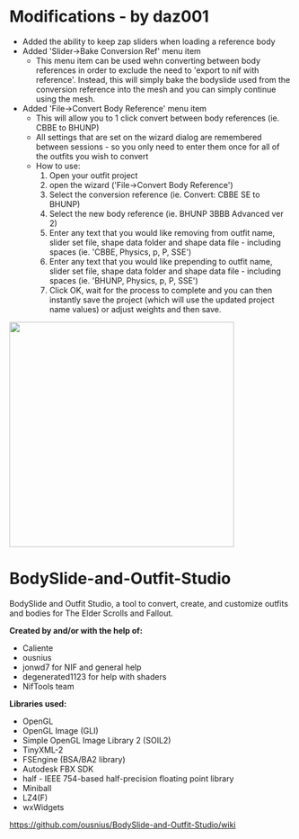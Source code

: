 Modifications - by daz001
===========================
* Added the ability to keep zap sliders when loading a reference body
* Added 'Slider->Bake Conversion Ref' menu item
   - This menu item can be used wehn converting between body references in order to exclude the need to 'export to nif with reference'. Instead, this will simply bake the bodyslide used from the conversion reference into the mesh and you can simply continue using the mesh.
* Added 'File->Convert Body Reference' menu item
   - This will allow you to 1 click convert between body references (ie. CBBE to BHUNP)
   - All settings that are set on the wizard dialog are remembered between sessions - so you only need to enter them once for all of the outfits you wish to convert
   - How to use:
		1) Open your outfit project
		2) open the wizard ('File->Convert Body Reference')
		3) Select the conversion reference (ie. Convert: CBBE SE to BHUNP)
		4) Select the new body reference (ie. BHUNP 3BBB Advanced ver 2)
		5) Enter any text that you would like removing from outfit name, slider set file, shape data folder and shape data file - including spaces (ie. 'CBBE, Physics, p, P, SSE')
		6) Enter any text that you would like prepending to outfit name, slider set file, shape data folder and shape data file - including spaces (ie. 'BHUNP, Physics, p, P, SSE')
		7) Click OK, wait for the process to complete and you can then instantly save the project (which will use the updated project name values) or adjust weights and then save.
		
		
<img src="https://your-image-url.type" width="400">



BodySlide-and-Outfit-Studio
===========================

BodySlide and Outfit Studio, a tool to convert, create, and customize outfits and bodies for The Elder Scrolls and Fallout.

**Created by and/or with the help of:**
* Caliente
* ousnius
* jonwd7 for NIF and general help
* degenerated1123 for help with shaders
* NifTools team

**Libraries used:**
* OpenGL
* OpenGL Image (GLI)
* Simple OpenGL Image Library 2 (SOIL2)
* TinyXML-2
* FSEngine (BSA/BA2 library)
* Autodesk FBX SDK
* half - IEEE 754-based half-precision floating point library
* Miniball
* LZ4(F)
* wxWidgets

https://github.com/ousnius/BodySlide-and-Outfit-Studio/wiki
